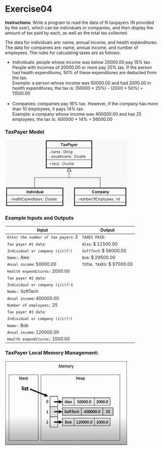 # Exercise04

**Instructions**: Write a program to read the data of N taxpayers (N provided by the user), which can be individuals or
companies, and then display the amount of tax paid by each, as well as the total tax collected.

The data for individuals are: name, annual income, and health expenditures. The data for companies are: name, annual
income, and number of employees. The rules for calculating taxes are as follows:

- Individuals: people whose income was below 20000.00 pay 15% tax. People with incomes of 20000.00 or more pay 25% tax.
  If the person had health expenditures, 50% of these expenditures are deducted from the tax.<br/>Example: a person
  whose income was 50000.00 and had 2000.00 in health expenditures, the tax is: (50000 * 25%) - (2000 * 50%) = 11500.00
  <br/><br/>
- Companies: companies pay 16% tax. However, if the company has more than 10 employees, it pays 14% tax.
  <br/>Example: a company whose income was 400000.00 and has 25 employees, the tax is: 400000 * 14% = 56000.00

### TaxPayer Model

![Account Model](https://github.com/souzafcharles/Complete-Java-Object-Oriented-Programming-and-Projects/blob/main/Section_K11_Inheritance_and_Polymorphism/Exercise04/tax-payer-model.png)

### Example Inputs and Outputs

| **Input**                           | **Output**                |
|-------------------------------------|---------------------------|
| `Enter the number of tax payers`: 3 | `TAXES PAID:`             |
| `Tax payer #1 data`:                | `Alex`: $ 11500.00        |
| `Individual or company (i/c)?`: i   | `SoftTech`: $ 56000.00    |
| `Name:`: Alex                       | `Bob`: $ 29500.00         |
| `Anual income`:  50000.00           | `TOTAL TAXES`: $ 97000.00 |
| `Health expenditures:` 2000.00      |                           |
| `Tax payer #2 data`:                |                           |
| `Individual or company (i/c)?`: c   |                           |
| `Name:`: SoftTech                   |                           |
| `Anual income`:  400000.00          |                           |
| `Number of employees:` 25           |                           |
| `Tax payer #3 data`:                |                           |
| `Individual or company (i/c)?`: i   |                           |
| `Name:`: Bob                        |                           |
| `Anual income`:  120000.00          |                           |
| `Health expenditures:` 1000.00      |                           |

### TaxPayer Local Memory Management:

![Tax Payer Local Memory Management](https://github.com/souzafcharles/Complete-Java-Object-Oriented-Programming-and-Projects/blob/main/Section_K11_Inheritance_and_Polymorphism/Exercise04/tax-payer-local-memory-management.png)
